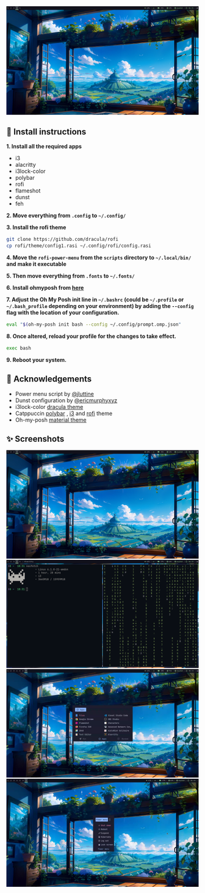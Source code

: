 <div align="center">
<img height="auto" src="/assets/1.png">
</div>
 
## 📒 Install instructions

**1. Install all the required apps**

- i3
- alacritty
- i3lock-color
- polybar
- rofi
- flameshot
- dunst
- feh

**2. Move everything from `.config` to `~/.config/`**

**3. Install the rofi theme**

```bash
git clone https://github.com/dracula/rofi
cp rofi/theme/config1.rasi ~/.config/rofi/config.rasi
```

**4. Move the `rofi-power-menu` from the `scripts` directory to `~/.local/bin/` and make it executable**

**5. Then move everything from `.fonts` to `~/.fonts/`**

**6. Install ohmyposh from [here](https://ohmyposh.dev/docs/)**

**7. Adjust the Oh My Posh init line in `~/.bashrc` (could be `~/.profile` or `~/.bash_profile` depending on your environment) by adding the `--config` flag with the location of your configuration.**

```bash
eval "$(oh-my-posh init bash --config ~/.config/prompt.omp.json"
```

**8. Once altered, reload your profile for the changes to take effect.**

```bash
exec bash
```

**9. Reboot your system.**
## 📖 Acknowledgements

- Power menu script by [@jluttine](https://github.com/jluttine/rofi-power-menu)
- Dunst configuration by [@ericmurphyxyz](https://github.com/ericmurphyxyz/dotfiles/tree/master/.config/dunst)
- i3lock-color [dracula theme](https://draculatheme.com/i3lock-color)
- Catppuccin [polybar](https://github.com/catppuccin/polybar)
, [i3](https://github.com/catppuccin/i3) and [rofi](https://github.com/catppuccin/rofi/tree/main/basic) theme
- Oh-my-posh [material theme](https://github.com/JanDeDobbeleer/oh-my-posh/blob/main/themes/material.omp.json)
## ✨ Screenshots
<div align="center">
<img height="auto" src="/assets/1.png">
<img height="auto" src="/assets/3.png">
<img height="auto" src="/assets/4.png">
<img height="auto" src="/assets/5.png">

</div>
